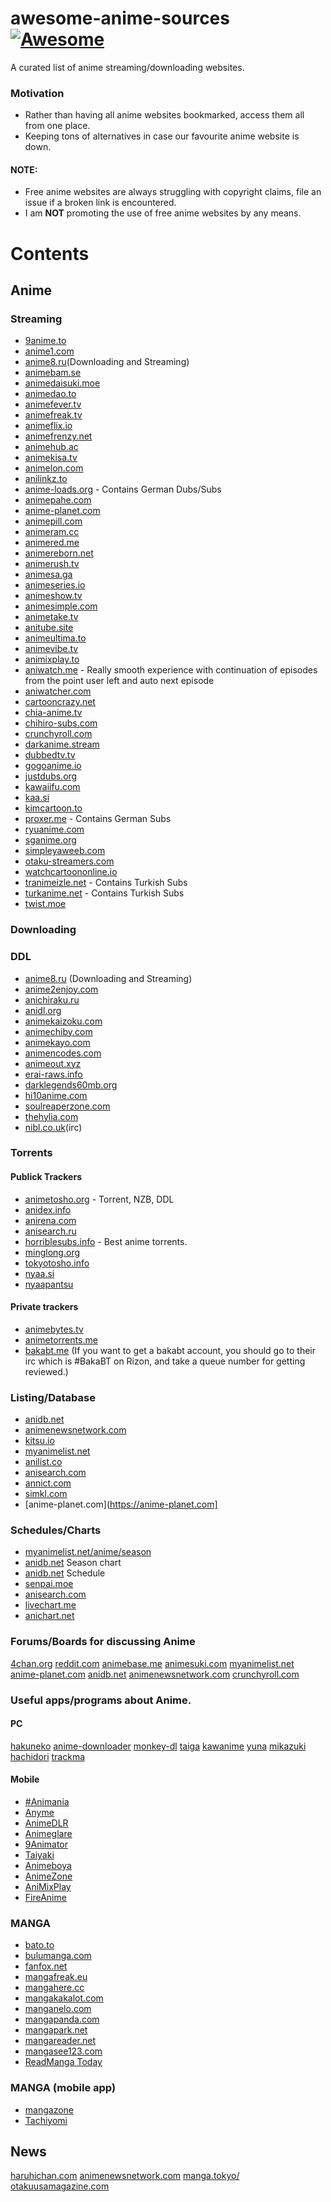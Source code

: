 # awesome-anime-sources [![Awesome](https://cdn.rawgit.com/sindresorhus/awesome/d7305f38d29fed78fa85652e3a63e154dd8e8829/media/badge.svg)](https://github.com/sindresorhus/awesome)

A curated list of anime streaming/downloading websites.

### Motivation

* Rather than having all anime websites bookmarked, access them all from one place.
* Keeping tons of alternatives in case our favourite anime website is down.


#### NOTE:

* Free anime websites are always struggling with copyright claims, file an issue if a broken link is encountered.
* I am **NOT** promoting the use of free anime websites by any means.


# Contents

## Anime

### Streaming
* [9anime.to](https://www2.9anime.to/)
* [anime1.com](https://www.anime1.com/)
* [anime8.ru](https://anime8.ru/)(Downloading and Streaming)
* [animebam.se](https://www.animebam.se)
* [animedaisuki.moe](https://animedaisuki.moe/)
* [animedao.to](https://animedao.to/)
* [animefever.tv](https://www.animefever.tv/)
* [animefreak.tv](https://www.animefreak.tv/)
* [animeflix.io](https://animeflix.io/)
* [animefrenzy.net](https://animefrenzy.net/)
* [animehub.ac](https://animehub.ac)
* [animekisa.tv](https://animekisa.tv)
* [animelon.com](https://animelon.com)
* [anilinkz.to](https://anilinkz.to/)
* [anime-loads.org](https://www.anime-loads.org/) - Contains German Dubs/Subs
* [animepahe.com](https://animepahe.com/)
* [anime-planet.com](https://www.anime-planet.com/)
* [animepill.com](https://animepill.com)
* [animeram.cc](https://ww2.animeram.cc/)
* [animered.me](https://animered.me/)
* [animereborn.net](https://animereborn.net)
* [animerush.tv](https://www.animerush.tv/)
* [animesa.ga](https://animesa.ga)
* [animeseries.io](https://animeseries.io)
* [animeshow.tv](https://animeshow.tv)
* [animesimple.com](https://animesimple.com)	
* [animetake.tv](https://animetake.tv)
* [anitube.site](https://www.anitube.site/)
* [animeultima.to](https://animeultima.to)
* [animevibe.tv](https://animevibe.tv/)
* [animixplay.to](https://animixplay.to)
* [aniwatch.me](https://aniwatch.me/) - Really smooth experience with continuation of episodes from the point user left and auto next episode
* [aniwatcher.com](https://animewatcher.com)
* [cartooncrazy.net](https://ww1.cartooncrazy.net/)
* [chia-anime.tv](https://www.chia-anime.tv/)
* [chihiro-subs.com](https://chihiro-subs.com/)
* [crunchyroll.com](https://www.crunchyroll.com/)
* [darkanime.stream](https://darkanime.stream)
* [dubbedtv.tv](https://www.dubbedtv.tv/)
* [gogoanime.io](https://www1.gogoanime.sh/)
* [justdubs.org](https://justdubs.org)
* [kawaiifu.com](https://kawaiifu.com)
* [kaa.si](https://kaa.si)
* [kimcartoon.to](https://kimcartoon.to)
* [proxer.me](https://proxer.me) - Contains German Subs
* [ryuanime.com](https://ryuanime.com)
* [sganime.org](https://sganime.org)
* [simpleyaweeb.com](https://simplyaweeb.com/series/)
* [otaku-streamers.com](https://otaku-streamers.com/)
* [watchcartoononline.io](https://www.watchcartoononline.io/)
* [tranimeizle.net](https://tranimeizle.net) - Contains Turkish Subs
* [turkanime.net](https://turkanime.net/) - Contains Turkish Subs
* [twist.moe](https://twist.moe)

### Downloading

### DDL
* [anime8.ru](https://anime8.ru/) (Downloading and Streaming)
* [anime2enjoy.com](https://anime2enjoy.com/)
* [anichiraku.ru](https://anichiraku.ru/)
* [anidl.org](https://anidl.org)
* [animekaizoku.com](https://animekaizoku.com/)
* [animechiby.com](https://www.animechiby.com/)
* [animekayo.com](https://animekayo.com)
* [animencodes.com](https://animencodes.com)
* [animeout.xyz](https://www.animeout.xyz/)
* [erai-raws.info](https://erai-raws.info)
* [darklegends60mb.org](https://www.darklegends60mb.org/)
* [hi10anime.com](https://hi10anime.com/)
* [soulreaperzone.com](https://www.soulreaperzone.com/)
* [thehylia.com](https://anime.thehylia.com/)
* [nibl.co.uk](https://nibl.co.uk/bots.php)(irc)
### Torrents

#### Publick Trackers
* [animetosho.org](https://animetosho.org) - Torrent, NZB, DDL
* [anidex.info](https://anidex.info/)
* [anirena.com](https://www.anirena.com/)
* [anisearch.ru](https://anisearch.ru/)
* [horriblesubs.info](https://horriblesubs.info/) - Best anime torrents.
* [minglong.org](https://tracker.minglong.org:8080/)
* [tokyotosho.info](https://www.tokyotosho.info/)
* [nyaa.si](https://nyaa.si/)
* [nyaapantsu](https://nyaa.pantsu.cat/)

#### Private trackers
 * [animebytes.tv](https://animebytes.tv/)
 * [animetorrents.me](https://animetorrents.me/)
 * [bakabt.me](https://bakabt.me) (If you want to get a bakabt account, you should go to their irc which is #BakaBT on Rizon, and take a queue number for getting reviewed.)

### Listing/Database
* [anidb.net](https://anidb.net)
* [animenewsnetwork.com](https://animenewsnetwork.com)
* [kitsu.io](https://kitsu.io)
* [myanimelist.net](https://myanimelist.net)
* [anilist.co](https://anilist.co)
* [anisearch.com](https://anisearch.com)
* [annict.com](https://annict.com)
* [simkl.com](https://simkl.com)
* [anime-planet.com](https://anime-planet.com]

### Schedules/Charts
* [myanimelist.net/anime/season](https://myanimelist.net/anime/season)
* [anidb.net](htps://anidb.net/anime/season/?do.filter=1) Season chart
* [anidb.net](https://anidb.net/anime/schedule/?do.filter=1) Schedule
* [senpai.moe](https://www.senpai.moe/)
* [anisearch.com](https://www.anisearch.com/anime/calendar)
* [livechart.me](https://livechart.me)
* [anichart.net](https://anichart.net/)

### Forums/Boards for discussing Anime
[4chan.org](https://boards.4channel.org/a/)
[reddit.com](reddit.com/r/anime)
[animebase.me](https://animebase.me/)
[animesuki.com](https://forums.animesuki.com/)
[myanimelist.net](https://myanimelist.net/forum/)
[anime-planet.com](https://anime-planet.com/forum)
[anidb.net](anidb.net/forum)
[animenewsnetwork.com](https://www.animenewsnetwork.com/bbs/phpBB2/)
[crunchyroll.com](https://www.crunchyroll.com/forum)

### Useful apps/programs about Anime.

#### PC
[hakuneko](https://github.com/manga-download/hakuneko)
[anime-downloader](https://github.com/vn-ki/anime-downloader)
[monkey-dl](https://github.com/Oshan96/monkey-dl)
[taiga](https://github.com/erengy/taiga)
[kawanime](https://github.com/Kylart/KawAnime)
[yuna](https://github.com/BeeeQueue/yuna)
[mikazuki](https://github.com/NicoAiko/mikazuki)
[hachidori](https://github.com/Atelier-Shiori/hachidori)
[trackma](https://github.com/z411/trackma)

#### Mobile
* [#Animania](https://www.mobi24.net/#anime)
* [Anyme](https://zunjae.github.io/anymeapp.com)
* [AnimeDLR](https://github.com/cylonu87/AnimeDLR)
* [Animeglare](https://animeglare.xyz)
* [9Animator](https://nineanimator.marcuszhou.com/)
* [Taiyaki](https://github.com/Michael24884/TaiYaKiAnime)
* [Animeboya](https://github.com/Tu2l/Animeboya)
* [AnimeZone](https://github.com/spyderbibek/Anime-Zone)
* [AniMixPlay](https://play.google.com/store/apps/details?id=xyz.appmaker.pundoc)
* [FireAnime](https://github.com/XenTeckzX/FireAnime)

### MANGA
* [bato.to](https://bato.to/)
* [bulumanga.com](https://bulumanga.com/)
* [fanfox.net](https://fanfox.net/)
* [mangafreak.eu](https://mangafreak.eu/)
* [mangahere.cc](https://mangahere.cc/)
* [mangakakalot.com](https://mangakakalot.com/)
* [manganelo.com](https://manganelo.com/)
* [mangapanda.com](https://www.mangapanda.com/)
* [mangapark.net](https://mangapark.net/)
* [mangareader.net](https://www.mangareader.net/)
* [mangasee123.com](https://mangasee123.com/)
* [ReadManga Today](https://www.readmng.com/)

### MANGA (mobile app)
* [mangazone](https://play.google.com/store/apps/details?id=com.ng.mangazone&hl=en)
* [Tachiyomi](https://github.com/inorichi/tachiyomi)

## News
[haruhichan.com](https://haruhichan.com/)
[animenewsnetwork.com](https://animenewsnetwork.com)
[manga.tokyo/](https://manga.tokyo/)
[otakuusamagazine.com](https://otakuusamagazine.com)
